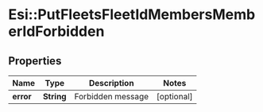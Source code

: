 # Esi::PutFleetsFleetIdMembersMemberIdForbidden

## Properties
Name | Type | Description | Notes
------------ | ------------- | ------------- | -------------
**error** | **String** | Forbidden message | [optional] 


